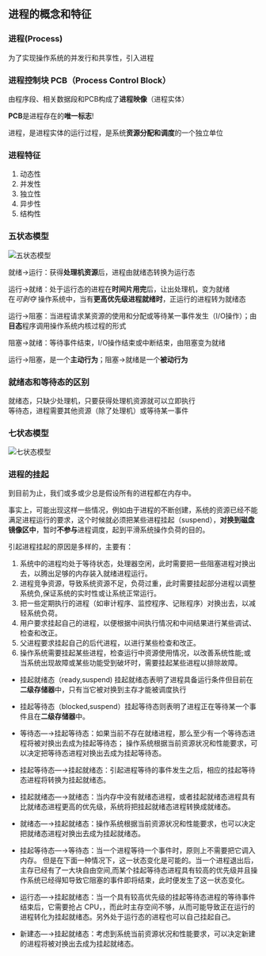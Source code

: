 ## 进程的概念和特征

### 进程(Process)

为了实现操作系统的并发行和共享性，引入进程

### 进程控制块 PCB（Process Control Block）

由程序段、相关数据段和PCB构成了**进程映像**（进程实体）

**PCB**是进程存在的**唯一标志**!

进程，是进程实体的运行过程，是系统**资源分配和调度**的一个独立单位

### 进程特征

1. 动态性
2. 并发性
3. 独立性
4. 异步性
5. 结构性

### 五状态模型

![五状态模型](https://github.com/YC-L/Postgraduate-examination/blob/Operating-System/imgs/%E4%BA%94%E7%8A%B6%E6%80%81%E6%A8%A1%E5%9E%8B.png "五状态模型")

就绪->运行：获得**处理机资源**后，进程由就绪态转换为运行态

运行->就绪：处于运行态的进程在**时间片用完**后，让出处理机，变为就绪</br>
在*可剥夺* 操作系统中，当有**更高优先级进程就绪时**，正运行的进程转为就绪态

运行->阻塞：当进程请求某资源的使用和分配或等待某一事件发生（I/O操作）；由**目态**程序调用操作系统内核过程的形式

阻塞->就绪：等待事件结束，I/O操作结束或中断结束，由阻塞变为就绪

运行->阻塞，是一个**主动行为**；阻塞->就绪是一个**被动行为**

### 就绪态和等待态的区别

就绪态，只缺少处理机，只要获得处理机资源就可以立即执行</br>
等待态，进程需要其他资源（除了处理机）或等待某一事件

### 七状态模型

![七状态模型](https://github.com/YC-L/Postgraduate-examination/blob/Operating-System/imgs/%E4%B8%83%E7%8A%B6%E6%80%81%E6%A8%A1%E5%9E%8B.png "七状态模型")

### 进程的挂起
到目前为止，我们或多或少总是假设所有的进程都在内存中。

事实上，可能出现这样一些情况，例如由于进程的不断创建，系统的资源已经不能满足进程运行的要求，这个时候就必须把某些进程挂起（suspend），**对换到磁盘镜像区中**，暂时**不参与**进程调度，起到平滑系统操作负荷的目的。
 
引起进程挂起的原因是多样的，主要有： 

1. 系统中的进程均处于等待状态，处理器空闲，此时需要把一些阻塞进程对换出去，以腾出足够的内存装入就绪进程运行。 
2. 进程竞争资源，导致系统资源不足，负荷过重，此时需要挂起部分进程以调整系统负,保证系统的实时性或让系统正常运行。 
3. 把一些定期执行的进程（如审计程序、监控程序、记账程序）对换出去，以减轻系统负荷。 
4. 用户要求挂起自己的进程，以便根据中间执行情况和中间结果进行某些调试、检查和改正。 
5. 父进程要求挂起自己的后代进程，以进行某些检查和改正。 
6. 操作系统需要挂起某些进程，检查运行中资源使用情况，以改善系统性能;或当系统出现故障或某些功能受到破坏时，需要挂起某些进程以排除故障。


- 挂起就绪态（ready,suspend) 挂起就绪态表明了进程具备运行条件但目前在**二级存储器**中，只有当它被对换到主存才能被调度执行

- 挂起等待态（blocked,suspend）挂起等待态则表明了进程正在等待某一个事件且在**二级存储器**中。


- 等待态—→挂起等待态：如果当前不存在就绪进程，那么至少有一个等待态进程将被对换出去成为挂起等待态；
操作系统根据当前资源状况和性能要求，可以决定把等待态进程对换出去成为挂起等待态。

- 挂起等待态—→挂起就绪态：引起进程等待的事件发生之后，相应的挂起等待态进程将转换为挂起就绪态。
 
- 挂起就绪态—→就绪态：当内存中没有就绪态进程，或者挂起就绪态进程具有比就绪态进程更高的优先级，系统将把挂起就绪态进程转换成就绪态。

- 就绪态—→挂起就绪态：操作系统根据当前资源状况和性能要求，也可以决定把就绪态进程对换出去成为挂起就绪态。
 
- 挂起等待态—→等待态：当一个进程等待一个事件时，原则上不需要把它调入内存。
但是在下面一种情况下，这一状态变化是可能的。当一个进程退出后，主存已经有了一大块自由空间,而某个挂起等待态进程具有较高的优先级并且操作系统已经得知导致它阻塞的事件即将结束，此时便发生了这一状态变化。
 
- 运行态—→挂起就绪态：当一个具有较高优先级的挂起等待态进程的等待事件结束后，它需要抢占 CPU，，而此时主存空间不够，从而可能导致正在运行的进程转化为挂起就绪态。另外处于运行态的进程也可以自己挂起自己。

- 新建态—→挂起就绪态：考虑到系统当前资源状况和性能要求，可以决定新建的进程将被对换出去成为挂起就绪态。

